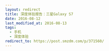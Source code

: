 ```yaml
---
layout: redirect
title: 深度体验报告：三星Galaxy S7
date: 2016-08-12
last_modified_at: 2016-08-13
tags: 
  - 手机
  - 深度体验
redirect_to: https://post.smzdm.com/p/371560/
---
```

